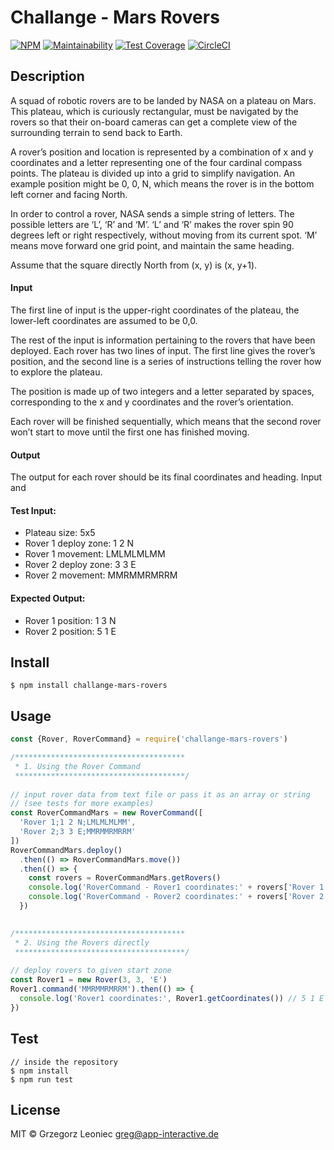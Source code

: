 # Challange - Mars Rovers 

[![NPM](https://img.shields.io/npm/v/challange-mars-rovers.svg)](https://www.npmjs.com/package/challange-mars-rovers)
[![Maintainability](https://api.codeclimate.com/v1/badges/91172699e1d92f1b719d/maintainability)](https://codeclimate.com/github/appinteractive/ChallangeMarsRover/maintainability) 
[![Test Coverage](https://api.codeclimate.com/v1/badges/91172699e1d92f1b719d/test_coverage)](https://codeclimate.com/github/appinteractive/ChallangeMarsRover/test_coverage)
[![CircleCI](https://circleci.com/gh/appinteractive/ChallangeMarsRover.svg?style=svg)](https://circleci.com/gh/appinteractive/ChallangeMarsRover)

## Description
A squad of robotic rovers are to be landed by NASA on a plateau on Mars. This plateau, which is curiously rectangular, must be navigated by the rovers so that their on-board cameras can get a complete view of the surrounding terrain to send back to Earth.

A rover’s position and location is represented by a combination of x and y coordinates and a letter representing one of the four cardinal compass points. The plateau is divided up into a grid to simplify navigation. An example position might be 0, 0, N, which means the rover is in the bottom left corner and facing North.

In order to control a rover, NASA sends a simple string of letters. The possible letters are ‘L’, ‘R’ and ‘M’. ‘L’ and ‘R’ makes the rover spin 90 degrees left or right respectively, without moving from its current spot. ‘M’ means move forward one grid point, and maintain the same heading.

Assume that the square directly North from (x, y) is (x, y+1).

#### Input 
The first line of input is the upper-right coordinates of the plateau, the lower-left coordinates are assumed to be 0,0.

The rest of the input is information pertaining to the rovers that have been deployed. Each rover has two lines of input. The first line gives the rover’s position, and the second line is a series of instructions telling the rover how to explore the plateau.

The position is made up of two integers and a letter separated by spaces, corresponding to the x and y coordinates and the rover’s orientation.

Each rover will be finished sequentially, which means that the second rover won’t start to move until the first one has finished moving.

#### Output 
The output for each rover should be its final coordinates and heading. Input and 

#### Test Input:
- Plateau size: 5x5
- Rover 1 deploy zone: 1 2 N 
- Rover 1 movement: LMLMLMLMM 
- Rover 2 deploy zone: 3 3 E 
- Rover 2 movement: MMRMMRMRRM

#### Expected Output:
- Rover 1 position: 1 3 N
- Rover 2 position: 5 1 E

## Install

```
$ npm install challange-mars-rovers
```

## Usage

```js
const {Rover, RoverCommand} = require('challange-mars-rovers')

/**************************************
 * 1. Using the Rover Command
 **************************************/
 
// input rover data from text file or pass it as an array or string 
// (see tests for more examples)
const RoverCommandMars = new RoverCommand([
  'Rover 1;1 2 N;LMLMLMLMM',
  'Rover 2;3 3 E;MMRMMRMRRM'
])
RoverCommandMars.deploy()
  .then(() => RoverCommandMars.move())
  .then(() => {
    const rovers = RoverCommandMars.getRovers()
    console.log('RoverCommand - Rover1 coordinates:' + rovers['Rover 1'].getCoordinates()) // '1 3 N'
    console.log('RoverCommand - Rover2 coordinates:' + rovers['Rover 2'].getCoordinates()) // '5 1 E'
  })
     

/**************************************
 * 2. Using the Rovers directly
 **************************************/
 
// deploy rovers to given start zone
const Rover1 = new Rover(3, 3, 'E')
Rover1.command('MMRMMRMRRM').then(() => {
  console.log('Rover1 coordinates:', Rover1.getCoordinates()) // 5 1 E
})
```

## Test

```
// inside the repository
$ npm install 
$ npm run test
```

## License

MIT © Grzegorz Leoniec <greg@app-interactive.de>
